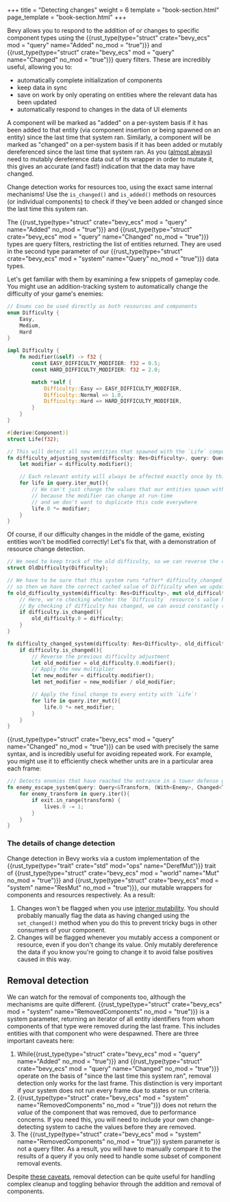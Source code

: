 +++
title = "Detecting changes"
weight = 6
template = "book-section.html"
page_template = "book-section.html"
+++

Bevy allows you to respond to the addition of or changes to specific component types using the {{rust_type(type="struct" crate="bevy_ecs" mod = "query" name="Added" no_mod = "true")}} and {{rust_type(type="struct" crate="bevy_ecs" mod = "query" name="Changed" no_mod = "true")}} query filters.
These are incredibly useful, allowing you to:

- automatically complete initialization of components
- keep data in sync
- save on work by only operating on entities where the relevant data has been updated
- automatically respond to changes in the data of UI elements

A component will be marked as "added" on a per-system basis if it has been added to that entity (via component insertion or being spawned on an entity) since the last time that system ran.
Similarly, a component will be marked as "changed" on a per-system basis if it has been added or mutably dereferenced since the last time that system ran.
As you ([almost always](https://doc.rust-lang.org/book/ch15-05-interior-mutability.html)) need to mutably dereference data out of its wrapper in order to mutate it, this gives an accurate (and fast!) indication that the data may have changed.

Change detection works for resources too, using the exact same internal mechanisms!
Use the `is_changed()` and `is_added()` methods on resources (or individual components) to check if they've been added or changed since the last time this system ran.

The {{rust_type(type="struct" crate="bevy_ecs" mod = "query" name="Added" no_mod = "true")}} and {{rust_type(type="struct" crate="bevy_ecs" mod = "query" name="Changed" no_mod = "true")}} types are query filters, restricting the list of entities returned.
They are used in the second type parameter of our {{rust_type(type="struct" crate="bevy_ecs" mod = "system" name="Query" no_mod = "true")}} data types.

Let's get familiar with them by examining a few snippets of gameplay code.
You might use an addition-tracking system to automatically change the difficulty of your game's enemies:

```rust
// Enums can be used directly as both resources and components
enum Difficulty {
    Easy,
    Medium,
    Hard
}

impl Difficulty {
    fn modifier(&self) -> f32 {
        const EASY_DIFFICULTY_MODIFIER: f32 = 0.5;
        const HARD_DIFFICULTY_MODIFIER: f32 = 2.0;

        match *self {
            Difficulty::Easy => EASY_DIFFICULTY_MODIFIER,
            Difficulty::Normal => 1.0,
            Difficulty::Hard => HARD_DIFFICULTY_MODIFIER,
        }
    }
}

#[derive(Component)]
struct Life(f32);

// This will detect all new entities that spawned with the `Life` component, or entities who just had that component added
fn difficulty_adjusting_system(difficulty: Res<Difficulty>, query: Query<&mut Life, Added<Life>>){
    let modifier = difficulty.modifier();

    // Each relevant entity will always be affected exactly once by this system
    for life in query.iter_mut(){
        // We can't just change the values that our entities spawn with,
        // because the modifier can change at run-time
        // and we don't want to duplicate this code everywhere
        life.0 *= modifier;
    } 
}
```

Of course, if our difficulty changes in the middle of the game, existing entities won't be modified correctly!
Let's fix that, with a demonstration of resource change detection.

```rust
// We need to keep track of the old difficulty, so we can reverse the changes easily
struct OldDifficulty(Difficulty);

// We have to be sure that this system runs *after* difficulty_changed_system
// so then we have the correct cached value of Difficulty when we update enemy stats
fn old_difficulty_system(difficulty: Res<Difficulty>, mut old_difficulty: ResMut<OldDifficulty>){
    // Here, we're checking whether the `Difficulty` resource's value has changed
    // By checking if difficulty has changed, we can avoid constantly rewriting this value
    if difficulty.is_changed(){
        old_difficulty.0 = difficulty;
    }
}

fn difficulty_changed_system(difficulty: Res<Difficulty>, old_difficulty: Res<OldDifficulty> query: Query<&mut Life>){
    if difficulty.is_changed(){
        // Reverse the previous difficulty adjustment
        let old_modifier = old_difficulty.0.modifier();
        // Apply the new multiplier
        let new_modifer = difficulty.modifier();
        let net_modifier = new_modifier / old_modifier;

        // Apply the final change to every entity with `Life`!
        for life in query.iter_mut(){
            life.0 *= net_modifier;
        } 
    }
}
```

{{rust_type(type="struct" crate="bevy_ecs" mod = "query" name="Changed" no_mod = "true")}} can be used with precisely the same syntax, and is incredibly useful for avoiding repeated work.
For example, you might use it to efficiently check whether units are in a particular area each frame:

```rust
/// Detects enemies that have reached the entrance in a tower defense game
fn enemy_escape_system(query: Query<&Transform, (With<Enemy>, Changed<Transform>>>, exit: Res<Exit>, lives: ResMut<Lives>){
    for enemy_transform in query.iter(){
        if exit.in_range(transform) {
            lives.0 -= 1;
        }
    }
}
```

### The details of change detection

Change detection in Bevy works via a custom implementation of the {{rust_type(type="trait" crate="std" mod="ops" name="DerefMut")}} trait of {{rust_type(type="struct" crate="bevy_ecs" mod = "world" name="Mut" no_mod = "true")}} and {{rust_type(type="struct" crate="bevy_ecs" mod = "system" name="ResMut" no_mod = "true")}}, our mutable wrappers for components and resources respectively.
As a result:

1. Changes won't be flagged when you use [interior mutability](https://doc.rust-lang.org/book/ch15-05-interior-mutability.html). You should probably manually flag the data as having changed using the `set_changed()` method when you do this to prevent tricky bugs in other consumers of your component.
2. Changes will be flagged whenever you mutably access a component or resource, even if you don't change its value. Only mutably dereference the data if you know you're going to change it to avoid false positives caused in this way.

## Removal detection

We can watch for the removal of components too, although the mechanisms are quite different.
{{rust_type(type="struct" crate="bevy_ecs" mod = "system" name="RemovedComponents" no_mod = "true")}} is a system parameter, returning an iterator of all entity identifiers from whom components of that type were removed during the last frame.
This includes entities with that component who were despawned.
There are three important caveats here:

1. While{{rust_type(type="struct" crate="bevy_ecs" mod = "query" name="Added" no_mod = "true")}} and {{rust_type(type="struct" crate="bevy_ecs" mod = "query" name="Changed" no_mod = "true")}} operate on the basis of "since the last time this system ran", removal detection only works for the last frame. This distinction is very important if your system does not run every frame due to states or run criteria.
2. {{rust_type(type="struct" crate="bevy_ecs" mod = "system" name="RemovedComponents" no_mod = "true")}} does not return the *value* of the component that was removed, due to performance concerns. If you need this, you will need to include your own change-detecting system to cache the values before they are removed.
3. The {{rust_type(type="struct" crate="bevy_ecs" mod = "system" name="RemovedComponents" no_mod = "true")}} system parameter is not a query filter. As a result, you will have to manually compare it to the results of a query if you only need to handle some subset of component removal events.

Despite [these caveats](https://github.com/bevyengine/bevy/issues/2148), removal detection can be quite useful for handling complex cleanup and toggling behavior through the addition and removal of components.
